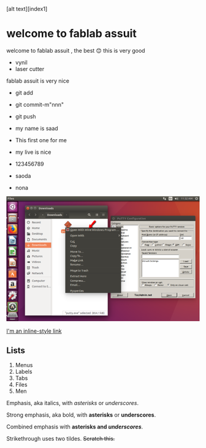 [alt text][index1]
# welcome to fablab assuit

welcome to fablab assuit , the best :blush: this is very good

- vynil 
- laser cutter

fablab assuit is very nice

- git add
- git commit-m"nnn"
- git push

- my name is saad
- This first one for me
- my live is nice

- 123456789
- saoda
- nona

![alt text](piture.png)

[I'm an inline-style link](https://www.google.com)

## Lists
1. Menus
2. Labels
3. Tabs
4. Files
5. Men

Emphasis, aka italics, with *asterisks* or _underscores_.

Strong emphasis, aka bold, with **asterisks** or __underscores__.

Combined emphasis with **asterisks and _underscores_**.

Strikethrough uses two tildes. ~~Scratch this.~~

